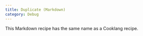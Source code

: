 ```yaml
---
title: Duplicate (Markdown)
category: Debug
---
```


This Markdown recipe has the same name as a Cooklang recipe.
